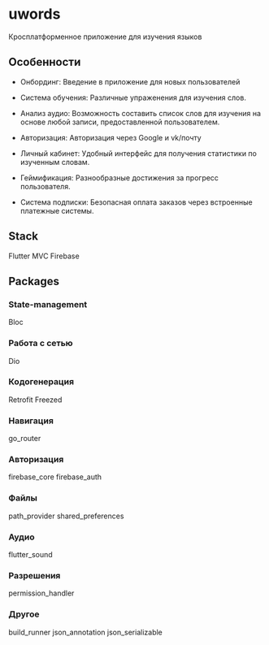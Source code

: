 # uwords
Кросплатформенное приложение для изучения языков

## Особенности
- Онбординг: Введение в приложение для новых пользователей

- Система обучения: Различные упраженения для изучения слов.

- Анализ аудио: Возможность составить список слов для изучения на основе любой записи, предоставленной пользователем.

- Авторизация: Авторизация через Google и vk/почту

- Личный кабинет: Удобный интерфейс для получения статистики по изученным словам.

- Геймификация: Разнообразные достижения за прогресс пользователя.

- Система подписки: Безопасная оплата заказов через встроенные платежные системы.

## Stack
Flutter
MVC
Firebase

## Packages
### State-management
Bloc

### Работа с сетью
Dio

### Кодогенерация
Retrofit
Freezed

### Навигация
go_router

### Авторизация
firebase_core
firebase_auth

### Файлы
path_provider
shared_preferences

### Аудио
flutter_sound

### Разрешения
permission_handler

### Другое
build_runner
json_annotation
json_serializable